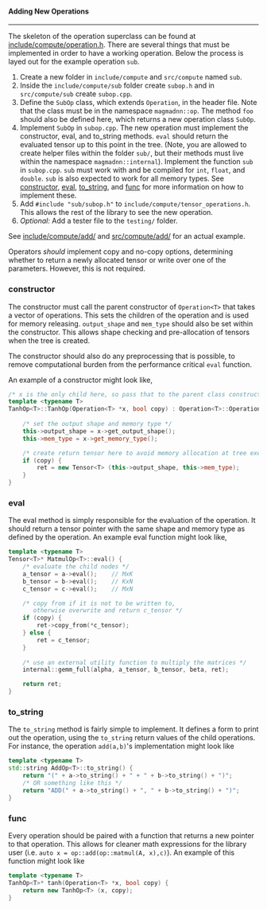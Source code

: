 #### Adding New Operations 
---------------------------
The skeleton of the operation superclass can be found at [include/compute/operation.h](https://github.com/Dando18/magmadnn/blob/master/include/compute/operation.h). There are several things that must be implemented in order to have a working operation. Below the process is layed out for the example operation `sub`.

1. Create a new folder in `include/compute` and `src/compute` named `sub`.
2. Inside the `include/compute/sub` folder create `subop.h` and in `src/compute/sub` create `subop.cpp`. 
3. Define the `SubOp` class, which extends `Operation`, in the header file. Note that the class must be in the namespace `magmadnn::op`. The method `foo` should also be defined here, which returns a new operation class `SubOp`.
4. Implement `SubOp` in `subop.cpp`. The new operation must implement the constructor, eval, and to_string methods. `eval` should return the evaluated tensor up to this point in the tree. (Note, you are allowed to create helper files within the folder `sub/`, but their methods must live within the namespace `magmadnn::internal`). Implement the function `sub` in `subop.cpp`. `sub` must work with and be compiled for `int`, `float`, and `double`. `sub` is also expected to work for all memory types. See [constructor](#constructor), [eval](#eval), [to_string](#to_string), and [func](#func) for more information on how to implement these.
5. Add `#include "sub/subop.h"` to `include/compute/tensor_operations.h`. This allows the rest of the library to see the new operation.
6. _Optional:_ Add a tester file to the `testing/` folder.

See [include/compute/add/](https://github.com/Dando18/magmadnn/tree/master/include/compute/add) and [src/compute/add/](https://github.com/Dando18/magmadnn/tree/master/src/compute/add) for an actual example.

Operators _should_ implement copy and no-copy options, determining whether to return a newly allocated tensor or write over one of the parameters. However, this is not required.

### constructor
The constructor must call the parent constructor of `Operation<T>` that takes a vector of operations. This sets the children of the operation and is used for memory releasing. `output_shape` and `mem_type` should also be set within the constructor. This allows shape checking and pre-allocation of tensors when the tree is created.

The constructor should also do any preprocessing that is possible, to remove computational burden from the performance critical `eval` function. 

An example of a constructor might look like,

```c++
/* x is the only child here, so pass that to the parent class constructor. */
template <typename T>
TanhOp<T>::TanhOp(Operation<T> *x, bool copy) : Operation<T>::Operation({x}), x(x), copy(copy) {
    
    /* set the output shape and memory type */
    this->output_shape = x->get_output_shape();
    this->mem_type = x->get_memory_type();

    /* create return tensor here to avoid memory allocation at tree execution */
    if (copy) {
        ret = new Tensor<T> (this->output_shape, this->mem_type);
    }
}
```

### eval
The eval method is simply responsible for the evaluation of the operation. It should return a tensor pointer with the same shape and memory type as defined by the operation. An example eval function might look like,

```c++
template <typename T>
Tensor<T>* MatmulOp<T>::eval() {
    /* evaluate the child nodes */
    a_tensor = a->eval();    // MxK
    b_tensor = b->eval();    // KxN
    c_tensor = c->eval();    // MxN

    /* copy from if it is not to be written to, 
       otherwise overwrite and return c_tensor */
    if (copy) {
        ret->copy_from(*c_tensor);
    } else {
        ret = c_tensor;
    }
    
    /* use an external utility function to multiply the matrices */
    internal::gemm_full(alpha, a_tensor, b_tensor, beta, ret);

    return ret;
} 
```

### to_string
The `to_string` method is fairly simple to implement. It defines a form to print out the operation, using the `to_string` return values of the child operations. For instance, the operation `add(a,b)`'s implementation might look like 

```c++
template <typename T>
std::string AddOp<T>::to_string() {
    return "(" + a->to_string() + " + " + b->to_string() + ")";
    /* OR something like this */
    return "ADD(" + a->to_string() + ", " + b->to_string() + ")";
}
```

### func
Every operation should be paired with a function that returns a new pointer to that operation. This allows for cleaner math expressions for the library user (i.e. `auto x = op::add(op::matmul(A, x),c)`). An example of this function might look like

```c++
template <typename T>
TanhOp<T>* tanh(Operation<T> *x, bool copy) {
    return new TanhOp<T> (x, copy);
}
```